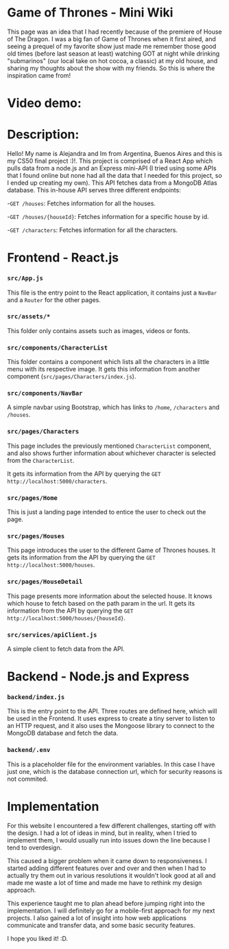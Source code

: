 # Game of Thrones - Mini Wiki
This page was an idea that I had recently because of the premiere of House of The Dragon. I was a big fan of Game of Thrones when it first aired, and seeing a prequel of my favorite show just made me remember those good old times (before last season at least) watching GOT at night while drinking "submarinos" (our local take on hot cocoa, a classic) at my old house, and sharing my thoughts about the show with my friends. So this is where the inspiration came from!

# Video demo:

# Description:

Hello! My name is Alejandra and Im from Argentina, Buenos Aires and this is my CS50 final project :)!. This project is comprised of a React App which pulls data from a node.js and an Express mini-API (I tried using some APIs that I found online but none had all the data that I needed for this project, so I ended up creating my own). This API fetches data from a MongoDB Atlas database. This in-house API serves three different endpoints: 

-`GET /houses`: Fetches information for all the houses.

-`GET /houses/{houseId}`: Fetches information for a specific house by id.

-`GET /characters`: Fetches information for all the characters.

# Frontend - React.js
### `src/App.js`
This file is the entry point to the React application, it contains just a `NavBar` and a `Router` for the other pages. 

### `src/assets/*`
This folder only contains assets such as images, videos or fonts.

### `src/components/CharacterList`
This folder contains a component which lists all the characters in a little menu with its respective image. It gets this information from another component (`src/pages/Characters/index.js`).

### `src/components/NavBar`
A simple navbar using Bootstrap, which has links to `/home`, `/characters` and `/houses`.

### `src/pages/Characters`
This page includes the previously mentioned `CharacterList` component, and also shows further information about whichever character is selected from the `CharacterList`. 

It gets its information from the API by querying the `GET http://localhost:5000/characters`.

### `src/pages/Home`
This is just a landing page intended to entice the user to check out the page.

### `src/pages/Houses`
This page introduces the user to the different Game of Thrones houses. It gets its information from the API by querying the `GET http://localhost:5000/houses`.

### `src/pages/HouseDetail`
This page presents more information about the selected house. It knows which house to fetch based on the path param in the url.
It gets its information from the API by querying the `GET http://localhost:5000/houses/{houseId}`.

### `src/services/apiClient.js`
A simple client to fetch data from the API.

# Backend - Node.js and Express
### `backend/index.js`
This is the entry point to the API. Three routes are defined here, which will be used in the Frontend. It uses express to create a tiny server to listen to an HTTP request, and it also uses the Mongoose library to connect to the MongoDB database and fetch the data. 

### `backend/.env`
This is a placeholder file for the environment variables. In this case I have just one, which is the database connection url, which for security reasons is not commited.

# Implementation 
For this website I encountered a few different challenges, starting off with the design. I had a lot of ideas in mind, but in reality, when I tried to implement them, I would usually run into issues down the line because I tend to overdesign. 

This caused a bigger problem when it came down to responsiveness. I started adding different features over and over and then when I had to actually try them out in various resolutions it wouldn't look good at all and made me waste a lot of time and made me have to rethink my design approach. 

This experience taught me to plan ahead before jumping right into the implementation. I will definitely go for a mobile-first approach for my next projects. I also gained a lot of insight into how web applications communicate and transfer data, and some basic security features.

I hope you liked it! :D.

